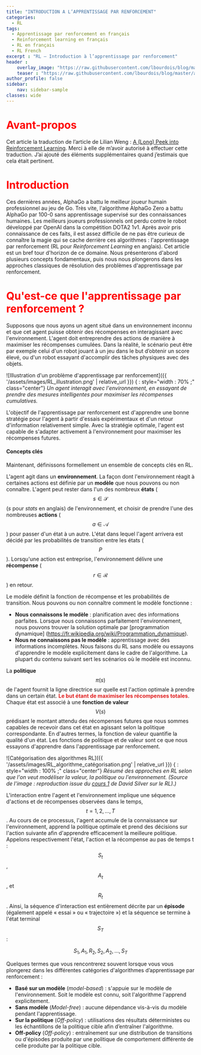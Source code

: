 ```yaml
---
title: "INTRODUCTION A L’APPRENTISSAGE PAR RENFORCEMENT"
categories:
  - RL
tags:
  - Apprentissage par renforcement en français
  - Reinforcement learning en français
  - RL en français
  - RL French
excerpt : "RL – Introduction à l’apprentissage par renforcement"
header :
    overlay_image: "https://raw.githubusercontent.com/lbourdois/blog/master/assets/images/Transformer/Transformers_blog.png"
    teaser : "https://raw.githubusercontent.com/lbourdois/blog/master/assets/images/Transformer/transformer_resideual_layer_norm_3.png"
author_profile: false
sidebar:
    nav: sidebar-sample
classes: wide
---
```


<script type="text/javascript" async
  src="https://cdn.mathjax.org/mathjax/latest/MathJax.js?config=TeX-MML-AM_CHTML">
</script>


# <span style="color: #FF0000"> **Avant-propos** </span>

Cet article la traduction de l’article de Lilian Weng : [A (Long) Peek into Reinforcement Learning](https://lilianweng.github.io/lil-log/2018/02/19/a-long-peek-into-reinforcement-learning.html). Merci à elle de m’avoir autorisé à effectuer cette traduction. J’ai ajouté des éléments supplémentaires quand j’estimais que cela était pertinent.


# <span style="color: #FF0000"> **Introduction** </span>

Ces dernières années, AlphaGo a battu le meilleur joueur humain professionnel au jeu de Go. Très vite, l'algorithme AlphaGo Zero a battu AlphaGo par 100-0 sans apprentissage supervisé sur des connaissances humaines. Les meilleurs joueurs professionnels ont perdu contre le robot développé par OpenAI dans la compétition DOTA2 1v1. Après avoir pris connaissance de ces faits, il est assez difficile de ne pas être curieux de connaître la magie qui se cache derrière ces algorithmes : l'apprentissage par renforcement (RL pour *Reinforcement Learning* en anglais). Cet article est un bref tour d'horizon de ce domaine. Nous présenterons d'abord plusieurs concepts fondamentaux, puis nous nous plongerons dans les approches classiques de résolution des problèmes d'apprentissage par renforcement. 

#  <span style="color: #FF0000"> **Qu'est-ce que l'apprentissage par renforcement ?** </span>

Supposons que nous ayons un agent situé dans un environnement inconnu et que cet agent puisse obtenir des récompenses en interagissant avec l'environnement. L'agent doit entreprendre des actions de manière à maximiser les récompenses cumulées. Dans la réalité, le scénario peut être par exemple celui d'un robot jouant à un jeu dans le but d’obtenir un score élevé, ou d'un robot essayant d'accomplir des tâches physiques avec des objets.


![Illustration d'un problème d'apprentissage par renforcement]({{ '/assets/images/RL_illustration.png' | relative_url }})
{ : style="width : 70% ;" class="center"}
*Un agent interagit avec l'environnement, en essayant de prendre des mesures intelligentes pour maximiser les récompenses cumulatives.*


L'objectif de l'apprentissage par renforcement est d'apprendre une bonne stratégie pour l'agent à partir d'essais expérimentaux et d'un retour d'information relativement simple. Avec la stratégie optimale, l'agent est capable de s'adapter activement à l'environnement pour maximiser les récompenses futures.


#### Concepts clés

Maintenant, définissons formellement un ensemble de concepts clés en RL.

L'agent agit dans un **environnement**. La façon dont l'environnement réagit à certaines actions est définie par un **modèle** que nous pouvons ou non connaître. L'agent peut rester dans l'un des nombreux **états** ($$s \in \mathcal{S}$$ (*s* pour *stats* en anglais) de l'environnement, et choisir de prendre l'une des nombreuses **actions** ($$a \in \mathcal{A}$$) pour passer d'un état à un autre. L'état dans lequel l'agent arrivera est décidé par les probabilités de transition entre les états ($$P$$). Lorsqu'une action est entreprise, l'environnement délivre une **récompense** ($$r \in \mathcal{R}$$) en retour. 

Le modèle définit la fonction de récompense et les probabilités de transition. Nous pouvons ou non connaître comment le modèle fonctionne :
- **Nous connaissons le modèle** : planification avec des informations parfaites. Lorsque nous connaissons parfaitement l'environnement, nous pouvons trouver la solution optimale par [programmation dynamique] (https://fr.wikipedia.org/wiki/Programmation_dynamique). 
- **Nous ne connaissons pas le modèle** : apprentissage avec des informations incomplètes. Nous faisons du RL sans modèle ou essayons d'apprendre le modèle explicitement dans le cadre de l'algorithme. La plupart du contenu suivant sert les scénarios où le modèle est inconnu.

La **politique** $$\pi(s)$$ de l'agent fournit la ligne directrice sur quelle est l'action optimale à prendre dans un certain état. <span style="color : #e01f1f ;">**Le but étant de maximiser les récompenses totales**</span>. Chaque état est associé à une **fonction de valeur** $$V(s)$$ prédisant le montant attendu des récompenses futures que nous sommes capables de recevoir dans cet état en agissant selon la politique correspondante. En d'autres termes, la fonction de valeur quantifie la qualité d'un état. Les fonctions de politique et de valeur sont ce que nous essayons d'apprendre dans l'apprentissage par renforcement.


![Catégorisation des algorithmes RL]({{ '/assets/images/RL_algorithme_catégorisation.png' | relative_url }})
{ : style="width : 100% ;" class="center"}
*Résumé des approches en RL selon que l'on veut modéliser la valeur, la politique ou l'environnement. (Source de l'image : reproduction issue du [cours 1](https://youtu.be/2pWv7GOvuf0de) de David Silver sur le RL).)*


L'interaction entre l'agent et l'environnement implique une séquence d'actions et de récompenses observées dans le temps, $$t=1, 2, \dots, T$$. Au cours de ce processus, l'agent accumule de la connaissance sur l'environnement, apprend la politique optimale et prend des décisions sur l'action suivante afin d'apprendre efficacement la meilleure politique. Appelons respectivement l'état, l'action et la récompense au pas de temps t : $$S_t$$, $$A_t$$, et $$R_t$$. Ainsi, la séquence d'interaction est entièrement décrite par un **épisode** (également appelé « essai » ou « trajectoire ») et la séquence se termine à l'état terminal $$S_T$$ :

$$
S_1, A_1, R_2, S_2, A_2, \dots, S_T
$$


Quelques termes que vous rencontrerez souvent lorsque vous vous plongerez dans les différentes catégories d'algorithmes d’apprentissage par renforcement :
- **Basé sur un modèle** (*model-based*) : s'appuie sur le modèle de l'environnement. Soit le modèle est connu, soit l'algorithme l'apprend explicitement.
- **Sans modèle** (*Model-free*) : aucune dépendance vis-à-vis du modèle pendant l'apprentissage.
- **Sur la politique** (*Off-policy*) : utilisations des résultats déterministes ou les échantillons de la politique cible afin d’entraîner l'algorithme.
- **Off-policy** (*Off-policy*) : entraînement sur une distribution de transitions ou d'épisodes produite par une politique de comportement différente de celle produite par la politique cible.
